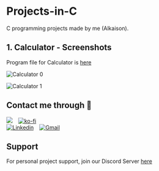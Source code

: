
# Projects-in-C

 C programming projects made by me (Alkaison).

## 1. Calculator - Screenshots

Program file for Calculator is [here](https://github.com/Alkaison/Projects-in-C/blob/main/Calculator.c)

![Calculator 0](https://i.ibb.co/6rLq8dS/Screenshot-2022-09-25-203020.png)

![Calculator 1](https://i.ibb.co/SNGVpNr/Screenshot-2022-09-25-202949.png)


## Contact me through 📨

<a href="https://discord.gg/dF4PHpA"><img src='https://img.shields.io/discord/995692977320112178?color=7289DA&logo=discord&logoColor=white&style=for-the-badge'/></a>
&ensp;
[![ko-fi](https://ko-fi.com/img/githubbutton_sm.svg)](https://ko-fi.com/alkaison)
<br>
[![Linkedin](https://img.shields.io/badge/-Ganesh%20Mourya-blue?style=flat&logo=Linkedin&logoColor=white)](https://www.linkedin.com/in/ganeshmourya/)
&ensp;
[![Gmail](https://img.shields.io/badge/-505ganeshmourya@gmail.com-c14438?style=flat&logo=Gmail&logoColor=white)](mailto:505ganeshmourya@gmail.com)

## Support

For personal project support, join our Discord Server [here](https://discord.gg/dF4PHpA)

